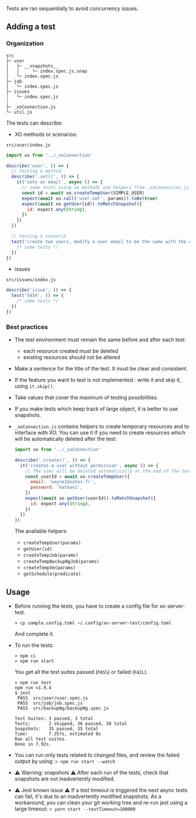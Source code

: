 Tests are ran sequentially to avoid concurrency issues.

## Adding a test

### Organization

```
src
├─ user
|   ├─ __snapshots__
|   |     └─ index.spec.js.snap
|   └─ index.spec.js
├─ job
|   └─ index.spec.js
├─ issues
¦   └─ index.spec.js
¦
├─ _xoConnection.js
└─ util.js
```

The tests can describe:

- XO methods or scenarios:

`src/user/index.js`

```js
import xo from '../_xoConnection'

describe('user', () => {
  // testing a method
  describe('.set()', () => {
    it('sets an email', async () => {
      // some tests using xo methods and helpers from _xoConnection.js
      const id = await xo.createTempUser(SIMPLE_USER)
      expect(await xo.call('user.set', params)).toBe(true)
      expect(await xo.getUser(id)).toMatchSnapshot({
        id: expect.any(String),
      })
    })
  })

  // testing a scenario
  test('create two users, modify a user email to be the same with the other and fail trying to connect them', () => {
    /* some tests */
  })
})
```

- issues

`src/issues/index.js`

```js
describe('issue', () => {
  test('5454', () => {
    /* some tests */
  })
})
```

### Best practices

- The test environment must remain the same before and after each test:

  - each resource created must be deleted
  - existing resources should not be altered

- Make a sentence for the title of the test. It must be clear and consistent.

- If the feature you want to test is not implemented : write it and skip it, using `it.skip()`.

- Take values ​​that cover the maximum of testing possibilities.

- If you make tests which keep track of large object, it is better to use snapshots.

- `_xoConnection.js` contains helpers to create temporary resources and to interface with XO.
  You can use it if you need to create resources which will be automatically deleted after the test:

  ```javascript
  import xo from '../_xoConnection'

  describe('.create()', () => {
    it('creates a user without permission', async () => {
      // The user will be deleted automatically at the end of the test
      const userId = await xo.createTempUser({
        email: 'wayne1@vates.fr',
        password: 'batman1',
      })
      expect(await xo.getUser(userId)).toMatchSnapshot({
        id: expect.any(String),
      })
    })
  })
  ```

  The available helpers:

  - `createTempUser(params)`
  - `getUser(id)`
  - `createTempJob(params)`
  - `createTempBackupNgJob(params)`
  - `createTempVm(params)`
  - `getSchedule(predicate)`

## Usage

- Before running the tests, you have to create a config file for xo-server-test.

  ```
  > cp sample.config.toml ~/.config/xo-server-test/config.toml
  ```

  And complete it.

- To run the tests:

  ```
  > npm ci
  > npm run start
  ```

  You get all the test suites passed (`PASS`) or failed (`FAIL`).

  ```
  > npm run test
  npm run v1.9.4
  $ jest
   PASS  src/user/user.spec.js
   PASS  src/job/job.spec.js
   PASS  src/backupNg/backupNg.spec.js

  Test Suites: 3 passed, 3 total
  Tests:       2 skipped, 36 passed, 38 total
  Snapshots:   35 passed, 35 total
  Time:        7.257s, estimated 8s
  Ran all test suites.
  Done in 7.92s.
  ```

- You can run only tests related to changed files, and review the failed output by using: `> npm run start --watch`

- ⚠ Warning: snapshots ⚠
  After each run of the tests, check that snapshots are not inadvertently modified.

- ⚠ Jest known issue ⚠
  If a test timeout is triggered the next async tests can fail, it's due to an inadvertently modified snapshots.
  As a workaround, you can clean your git working tree and re-run jest using a large timeout: `> yarn start --testTimeout=100000`
